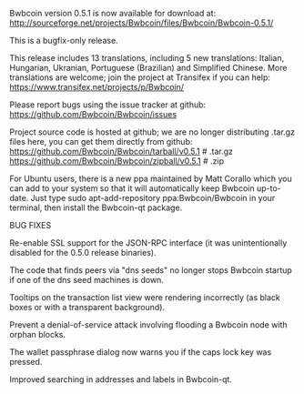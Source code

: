 Bwbcoin version 0.5.1 is now available for download at:
http://sourceforge.net/projects/Bwbcoin/files/Bwbcoin/Bwbcoin-0.5.1/

This is a bugfix-only release.

This release includes 13 translations, including 5 new translations:
Italian, Hungarian, Ukranian, Portuguese (Brazilian) and Simplified Chinese.
More translations are welcome; join the project at Transifex if you can help:
https://www.transifex.net/projects/p/Bwbcoin/

Please report bugs using the issue tracker at github:
https://github.com/Bwbcoin/Bwbcoin/issues

Project source code is hosted at github; we are no longer
distributing .tar.gz files here, you can get them
directly from github:
https://github.com/Bwbcoin/Bwbcoin/tarball/v0.5.1  # .tar.gz
https://github.com/Bwbcoin/Bwbcoin/zipball/v0.5.1  # .zip

For Ubuntu users, there is a new ppa maintained by Matt Corallo which
you can add to your system so that it will automatically keep
Bwbcoin up-to-date.  Just type
sudo apt-add-repository ppa:Bwbcoin/Bwbcoin
in your terminal, then install the Bwbcoin-qt package.


BUG FIXES

Re-enable SSL support for the JSON-RPC interface (it was unintentionally
disabled for the 0.5.0 release binaries).

The code that finds peers via "dns seeds" no longer stops Bwbcoin startup
if one of the dns seed machines is down.

Tooltips on the transaction list view were rendering incorrectly (as black boxes
or with a transparent background).

Prevent a denial-of-service attack involving flooding a Bwbcoin node with
orphan blocks.

The wallet passphrase dialog now warns you if the caps lock key was pressed.

Improved searching in addresses and labels in Bwbcoin-qt.
